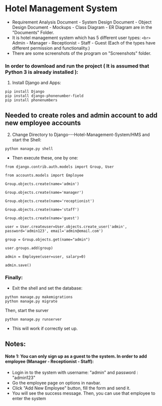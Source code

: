 # Hotel Management System

* Requirement Analysis Document - System Design Document - Object Design Document - Mockups - Class Diagram - ER Diagram are in the "Documents" Folder.
* It is hotel management system which has 5 different user types: `<br>`
  Admin - Manager - Receptionist - Staff - Guest  (Each of the types have different permission and functionality.)
* There are some screenshots of the program on "Screenshots" folder.

### In order to download and run the project ( It is assumed that Python 3 is already installed ):

1. Install Django and Apps:

```shell
pip install Django
pip install django-phonenumber-field
pip install phonenumbers
```

## Needed to create roles and admin account to add new employee accounts

2. Change Directory to Django---Hotel-Management-System/HMS and start the Shell:

```shell
python manage.py shell
```

* Then execute these, one by one:

```shell
from django.contrib.auth.models import Group, User
```

```shell
from accounts.models import Employee
```

```shell
Group.objects.create(name='admin')
```

```shell
Group.objects.create(name='manager')
```

```shell
Group.objects.create(name='receptionist')
```

```shell
Group.objects.create(name='staff')
```

```shell
Group.objects.create(name='guest')
```

```shell
user = User.createuser=User.objects.create_user('admin', password='admin123', email='admin@email.com')
```

```shell
group = Group.objects.get(name="admin")
```

```shell
user.groups.add(group)
```

```shell
admin = Employee(user=user, salary=0)
```

```shell
admin.save()
```

### Finally:

* Exit the shell and set the database:

```shell
python manage.py makemigrations
python manage.py migrate
```

Then, start the surver

```shell
python manage.py runserver
```

* This will work if correctly set up.

## Notes:

#### Note 1: You can only sign up as a guest to the system. In order to add employee (Manager - Receptionist - Staff):

* Login in to the system with username: "admin" and password : "admin123"
* Go the employee page on options in navbar.
* Click "Add New Employee" button, fill the form and send it.
* You will see the success message. Then, you can use that employee to enter the system
